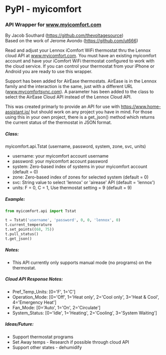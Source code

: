 # PyPI - myicomfort
### API Wrapper for www.myicomfort.com

By Jacob Southard (https://github.com/thevoltagesource)  
Based on the work of Jerome Avondo (https://github.com/ut666)

Read and adjust your Lennox iComfort WiFi thermostat thru the Lennox cloud API
at www.myicomfort.com. You must have an existing myicomfort account and
have your iComfort WiFi thermostat configured to work with the cloud service.
If you can control your thermostat from your iPhone or Android you are ready to
use this wrapper.

Support has been added for AirEase thermostats.  AirEase is in the Lennox
family and the interaction is the same, just with a different URL
(www.mycomfortsync.com). A parameter has been added to the class to select the
AirEase Cloud API instead of the Lennox Cloud API.

This was created primarly to provide an API for use with
https://www.home-assistant.io/ but should work on any project you have in mind.
For those using this in your own project, there is a get_json() method which 
returns the current status of the thermostat in JSON format.

##### Class:  
myicomfort.api.Tstat (username, password, system, zone, svc, units)

* username: your myicomfort account username
* password: your myicomfort account password
* system: Zero-based index of systems in your myicomfort account (default = 0)
* zone: Zero-based index of zones for selected system (default = 0)
* svc: String value to select 'lennox' or 'airease' API (default = 'lennox')
* units: F = 0, C = 1, Use thermostat setting = 9 (default = 9)

##### Example:
```python
from myicomfort.api import Tstat

t = Tstat('username', 'password', 0, 0, 'lennox', 0)
t.current_temperature
t.set_points((68, 75))
t.pull_status()
t.get_json()
```

##### Notes:
* This API currently only supports manual mode (no programs) on the thermostat.

##### Cloud API Response Notes:
* Pref_Temp_Units: [0='F', 1='C']
* Operation_Mode: [0='Off', 1='Heat only', 2='Cool only', 3='Heat & Cool', 4='Emergency Heat']
* Fan_Mode: [0='Auto', 1='On', 2='Circulate']
* System_Status: [0='Idle', 1='Heating', 2='Cooling', 3='System Waiting']

##### Ideas/Future:
* Support thermostat programs
* Set Away temps - Research if possible through cloud API
* Support other states - dehumidify
